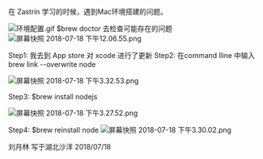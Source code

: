 在 Zastrin 学习的时候，遇到Mac环境搭建的问题。

![环境配置.gif](https://upload-images.jianshu.io/upload_images/13089440-96c6f12b8b5fdbe2.gif?imageMogr2/auto-orient/strip)
$brew doctor 去检查可能存在的问题
![屏幕快照 2018-07-18 下午12.06.55.png](https://upload-images.jianshu.io/upload_images/13089440-44fb7d917a62d34b.png?imageMogr2/auto-orient/strip%7CimageView2/2/w/1240)


Step1: 我去到 App store 对 xcode 进行了更新
Step2: 在command lline 中输入 brew link --overwrite node

![屏幕快照 2018-07-18 下午3.32.53.png](https://upload-images.jianshu.io/upload_images/13089440-8c41f6161525ab2d.png?imageMogr2/auto-orient/strip%7CimageView2/2/w/1240)

Step3: $brew install nodejs

![屏幕快照 2018-07-18 下午3.27.52.png](https://upload-images.jianshu.io/upload_images/13089440-5d087441166be3b9.png?imageMogr2/auto-orient/strip%7CimageView2/2/w/1240)

Step4: $brew reinstall node
![屏幕快照 2018-07-18 下午3.30.02.png](https://upload-images.jianshu.io/upload_images/13089440-407a497a304669f9.png?imageMogr2/auto-orient/strip%7CimageView2/2/w/1240)

刘月林
写于湖北沙洋
2018/07/18


